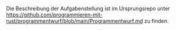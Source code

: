 Die Beschreibung der Aufgabenstellung ist im Ursprungsrepo unter https://github.com/programmieren-mit-rust/programmentwurf/blob/main/Programmentwurf.md zu finden. 
